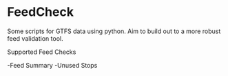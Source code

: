 # FeedCheck
Some scripts for GTFS data using python.
Aim to build out to a more robust feed validation tool.

Supported Feed Checks

-Feed Summary
-Unused Stops
